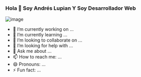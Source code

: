 ### Hola 👋 Soy Andrés Lupian Y Soy Desarrollador Web


![image](https://user-images.githubusercontent.com/90223794/142570557-21d46cf6-a19a-4b82-97ab-ac97a38a380e.png)



- 🔭 I’m currently working on ...
- 🌱 I’m currently learning ...
- 👯 I’m looking to collaborate on ...
- 🤔 I’m looking for help with ...
- 💬 Ask me about ...
- 📫 How to reach me: ...
- 😄 Pronouns: ...
- ⚡ Fun fact: ...

